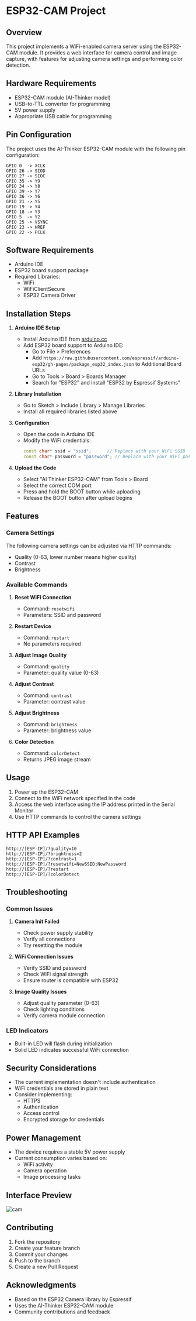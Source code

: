 # ESP32-CAM Project

## Overview
This project implements a WiFi-enabled camera server using the ESP32-CAM module. It provides a web interface for camera control and image capture, with features for adjusting camera settings and performing color detection.

## Hardware Requirements
- ESP32-CAM module (AI-Thinker model)
- USB-to-TTL converter for programming
- 5V power supply
- Appropriate USB cable for programming

## Pin Configuration
The project uses the AI-Thinker ESP32-CAM module with the following pin configuration:
```
GPIO 0  -> XCLK
GPIO 26 -> SIOD
GPIO 27 -> SIOC
GPIO 35 -> Y9
GPIO 34 -> Y8
GPIO 39 -> Y7
GPIO 36 -> Y6
GPIO 21 -> Y5
GPIO 19 -> Y4
GPIO 18 -> Y3
GPIO 5  -> Y2
GPIO 25 -> VSYNC
GPIO 23 -> HREF
GPIO 22 -> PCLK
```

## Software Requirements
- Arduino IDE
- ESP32 board support package
- Required Libraries:
  - WiFi
  - WiFiClientSecure
  - ESP32 Camera Driver

## Installation Steps

1. **Arduino IDE Setup**
   - Install Arduino IDE from [arduino.cc](https://www.arduino.cc/en/software)
   - Add ESP32 board support to Arduino IDE:
     - Go to File > Preferences
     - Add `https://raw.githubusercontent.com/espressif/arduino-esp32/gh-pages/package_esp32_index.json` to Additional Board URLs
     - Go to Tools > Board > Boards Manager
     - Search for "ESP32" and install "ESP32 by Espressif Systems"

2. **Library Installation**
   - Go to Sketch > Include Library > Manage Libraries
   - Install all required libraries listed above

3. **Configuration**
   - Open the code in Arduino IDE
   - Modify the WiFi credentials:
     ```cpp
     const char* ssid = "ssid";      // Replace with your WiFi SSID
     const char* password = "password"; // Replace with your WiFi password
     ```

4. **Upload the Code**
   - Select "AI Thinker ESP32-CAM" from Tools > Board
   - Select the correct COM port
   - Press and hold the BOOT button while uploading
   - Release the BOOT button after upload begins

## Features

### Camera Settings
The following camera settings can be adjusted via HTTP commands:
- Quality (0-63, lower number means higher quality)
- Contrast
- Brightness

### Available Commands
1. **Reset WiFi Connection**
   - Command: `resetwifi`
   - Parameters: SSID and password

2. **Restart Device**
   - Command: `restart`
   - No parameters required

3. **Adjust Image Quality**
   - Command: `quality`
   - Parameter: quality value (0-63)

4. **Adjust Contrast**
   - Command: `contrast`
   - Parameter: contrast value

5. **Adjust Brightness**
   - Command: `brightness`
   - Parameter: brightness value

6. **Color Detection**
   - Command: `colorDetect`
   - Returns JPEG image stream

## Usage
1. Power up the ESP32-CAM
2. Connect to the WiFi network specified in the code
3. Access the web interface using the IP address printed in the Serial Monitor
4. Use HTTP commands to control the camera settings

## HTTP API Examples
```
http://[ESP-IP]/?quality=10
http://[ESP-IP]/?brightness=2
http://[ESP-IP]/?contrast=1
http://[ESP-IP]/?resetwifi=NewSSID;NewPassword
http://[ESP-IP]/?restart
http://[ESP-IP]/?colorDetect
```

## Troubleshooting

### Common Issues
1. **Camera Init Failed**
   - Check power supply stability
   - Verify all connections
   - Try resetting the module

2. **WiFi Connection Issues**
   - Verify SSID and password
   - Check WiFi signal strength
   - Ensure router is compatible with ESP32

3. **Image Quality Issues**
   - Adjust quality parameter (0-63)
   - Check lighting conditions
   - Verify camera module connection

### LED Indicators
- Built-in LED will flash during initialization
- Solid LED indicates successful WiFi connection

## Security Considerations
- The current implementation doesn't include authentication
- WiFi credentials are stored in plain text
- Consider implementing:
  - HTTPS
  - Authentication
  - Access control
  - Encrypted storage for credentials

## Power Management
- The device requires a stable 5V power supply
- Current consumption varies based on:
  - WiFi activity
  - Camera operation
  - Image processing tasks

## Interface Preview

![cam](01.png)

## Contributing
1. Fork the repository
2. Create your feature branch
3. Commit your changes
4. Push to the branch
5. Create a new Pull Request

## Acknowledgments
- Based on the ESP32 Camera library by Espressif
- Uses the AI-Thinker ESP32-CAM module
- Community contributions and feedback
